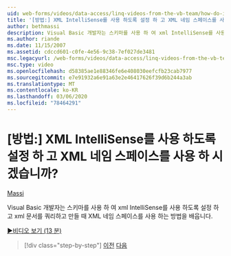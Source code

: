 ```yaml
---
uid: web-forms/videos/data-access/linq-videos-from-the-vb-team/how-do-i-enable-xml-intellisense-and-use-xml-namespaces
title: '[방법:] XML IntelliSense를 사용 하도록 설정 하 고 XML 네임 스페이스를 사용 하 시겠습니까? | Microsoft Docs'
author: bethmassi
description: Visual Basic 개발자는 스키마를 사용 하 여 xml IntelliSense를 사용 하도록 설정 하 고 xml 문서를 쿼리하고 만들 때 XML 네임 스페이스를 사용 하는 방법을 배웁니다.
ms.author: riande
ms.date: 11/15/2007
ms.assetid: cdccd601-c0fe-4e56-9c38-7ef027de3481
msc.legacyurl: /web-forms/videos/data-access/linq-videos-from-the-vb-team/how-do-i-enable-xml-intellisense-and-use-xml-namespaces
msc.type: video
ms.openlocfilehash: d58385ae1e88346fe6e408030eefcfb23cab7977
ms.sourcegitcommit: e7e91932a6e91a63e2e46417626f39d6b244a3ab
ms.translationtype: MT
ms.contentlocale: ko-KR
ms.lasthandoff: 03/06/2020
ms.locfileid: "78464291"
---
```

# <a name="how-do-i-enable-xml-intellisense-and-use-xml-namespaces"></a>[방법:] XML IntelliSense를 사용 하도록 설정 하 고 XML 네임 스페이스를 사용 하 시겠습니까?

[Massi](https://github.com/bethmassi)

Visual Basic 개발자는 스키마를 사용 하 여 xml IntelliSense를 사용 하도록 설정 하 고 xml 문서를 쿼리하고 만들 때 XML 네임 스페이스를 사용 하는 방법을 배웁니다.

[&#9654;비디오 보기 (13 분)](https://channel9.msdn.com/Blogs/ASP-NET-Site-Videos/how-do-i-enable-xml-intellisense-and-use-xml-namespaces)

> [!div class="step-by-step"]
> [이전](how-do-i-get-started-with-linq-to-xml.md)
> [다음](how-do-i-create-xml-documents-from-sql-data.md)
